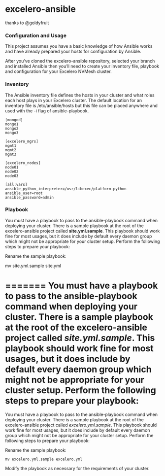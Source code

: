 # excelero-ansible

thanks to @goldyfruit


### Configuration and Usage
This project assumes you have a basic knowledge of how Ansible works and have
already prepared your hosts for configuration by Ansible.

After you’ve cloned the excelero-ansible repository, selected your branch and
installed Ansible then you’ll need to create your inventory file, playbook and
configuration for your Excelero NVMesh cluster.


### Inventory

The Ansible inventory file defines the hosts in your cluster and what roles
each host plays in your Excelero cluster. The default location for an inventory
file is /etc/ansible/hosts but this file can be placed anywhere and used with
the -i flag of ansible-playbook.

```
[mongod]
mongo1
mongo2
mongo3

[excelero_mgrs]
mgmt1
mgmt2
mgmt3

[excelero_nodes]
node01
node02
node03

[all:vars]
ansible_python_interpreter=/usr/libexec/platform-python
ansible_user=root
ansible_password=admin
```

### Playbook
You must have a playbook to pass to the ansible-playbook command when deploying your cluster. There is a sample playbook at the root of the excelero-ansible project called **site.yml.sample**. This playbook should work fine for most usages, but it does include by default every daemon group which might not be appropriate for your cluster setup. Perform the following steps to prepare your playbook:

Rename the sample playbook:   

mv site.yml.sample site.yml  
  
=======
You must have a playbook to pass to the ansible-playbook command when deploying your cluster. There is a sample playbook at the root of the excelero-ansible project called *site.yml.sample*. This playbook should work fine for most usages, but it does include by default every daemon group which might not be appropriate for your cluster setup. Perform the following steps to prepare your playbook:
=======
You must have a playbook to pass to the ansible-playbook command when deploying your cluster. There is a sample playbook at the root of the excelero-ansible project called *excelero.yml.sample*. This playbook should work fine for most usages, but it does include by default every daemon group which might not be appropriate for your cluster setup. Perform the following steps to prepare your playbook:

Rename the sample playbook: 
```
mv excelero.yml.sample excelero.yml
```
Modify the playbook as necessary for the requirements of your cluster.
